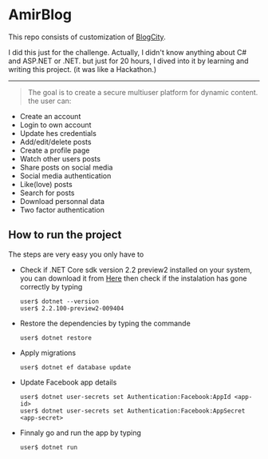 # AmirBlog

This repo consists of customization of [BlogCity](https://github.com/Amine-Smahi/BlogCity).

I did this just for the challenge. Actually, I didn't know anything about C# and ASP.NET or .NET. but just for 20 hours, I dived into it by learning and writing this project. (it was like a Hackathon.)


---

> The goal is to create a secure multiuser platform for dynamic content. the user can:

- Create an account
- Login to own account
- Update hes credentials
- Add/edit/delete posts
- Create a profile page
- Watch other users posts
- Share posts on social media
- Social media authentication
- Like(love) posts
- Search for posts
- Download personnal data
- Two factor authentication

## How to run the project
The steps are very easy you only have to
* Check if .NET Core sdk version 2.2 preview2 installed on your system, you can download it from [Here](https://www.microsoft.com/net/download/dotnet-core/2.2) then check if the instalation has gone correctly by typing
      
      user$ dotnet --version
      user$ 2.2.100-preview2-009404
* Restore the dependencies by typing the commande
  
      user$ dotnet restore
* Apply migrations

      user$ dotnet ef database update
* Update Facebook app details

      user$ dotnet user-secrets set Authentication:Facebook:AppId <app-id>
      user$ dotnet user-secrets set Authentication:Facebook:AppSecret <app-secret>

* Finnaly go and run the app by typing

      user$ dotnet run
